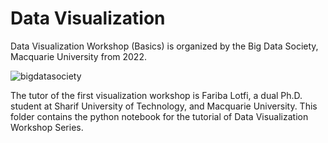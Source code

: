# Data Visualization
 
Data Visualization Workshop (Basics) is organized by the Big Data Society, Macquarie University from 2022.

![bigdatasociety](https://user-images.githubusercontent.com/38458092/144376073-91a9f8f6-3c19-4e2a-8e05-f8d92d66a604.JPG)

The tutor of the first visualization workshop is Fariba Lotfi, a dual Ph.D. student at Sharif University of Technology, and Macquarie University. This folder contains the python notebook for the tutorial of Data Visualization Workshop Series.
